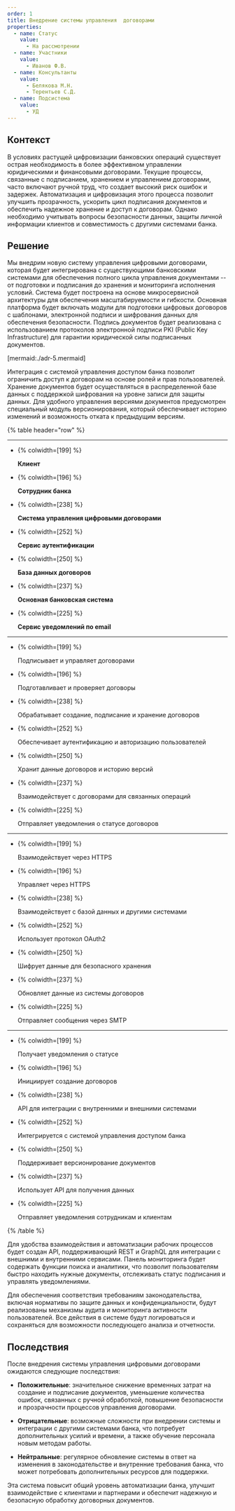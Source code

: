 ```yaml
---
order: 1
title: Внедрение системы управления  договорами
properties:
  - name: Статус
    value:
      - На рассмотрении
  - name: Участники
    value:
      - Иванов Ф.В.
  - name: Консультанты
    value:
      - Белякова М.Н.
      - Терентьев С.Д.
  - name: Подсистема
    value:
      - УД
---
```


## Контекст

В условиях растущей цифровизации банковских операций существует острая необходимость в более эффективном управлении юридическими и финансовыми договорами. Текущие процессы, связанные с подписанием, хранением и управлением договорами, часто включают ручной труд, что создает высокий риск ошибок и задержек. Автоматизация и цифровизация этого процесса позволит улучшить прозрачность, ускорить цикл подписания документов и обеспечить надежное хранение и доступ к договорам. Однако необходимо учитывать вопросы безопасности данных, защиты личной информации клиентов и совместимость с другими системами банка.

## Решение

Мы внедрим новую систему управления цифровыми договорами, которая будет интегрирована с существующими банковскими системами для обеспечения полного цикла управления документами -- от подготовки и подписания до хранения и мониторинга исполнения условий. Система будет построена на основе микросервисной архитектуры для обеспечения масштабируемости и гибкости. Основная платформа будет включать модули для подготовки цифровых договоров с шаблонами, электронной подписи и шифрования данных для обеспечения безопасности. Подпись документов будет реализована с использованием протоколов электронной подписи PKI (Public Key Infrastructure) для гарантии юридической силы подписанных документов.

[mermaid:./adr-5.mermaid]

Интеграция с системой управления доступом банка позволит ограничить доступ к договорам на основе ролей и прав пользователей. Хранение документов будет осуществляться в распределенной базе данных с поддержкой шифрования на уровне записи для защиты данных. Для удобного управления версиями документов предусмотрен специальный модуль версионирования, который обеспечивает историю изменений и возможность отката к предыдущим версиям.

{% table header="row" %}

---

*  {% colwidth=[199] %}

   **Клиент**

*  {% colwidth=[196] %}

   **Сотрудник банка**

*  {% colwidth=[238] %}

   **Система управления цифровыми договорами**

*  {% colwidth=[252] %}

   **Сервис аутентификации**

*  {% colwidth=[250] %}

   **База данных договоров**

*  {% colwidth=[237] %}

   **Основная банковская система**

*  {% colwidth=[225] %}

   **Сервис уведомлений по email**

---

*  {% colwidth=[199] %}

   Подписывает и управляет договорами

*  {% colwidth=[196] %}

   Подготавливает и проверяет договоры

*  {% colwidth=[238] %}

   Обрабатывает создание, подписание и хранение договоров

*  {% colwidth=[252] %}

   Обеспечивает аутентификацию и авторизацию пользователей

*  {% colwidth=[250] %}

   Хранит данные договоров и историю версий

*  {% colwidth=[237] %}

   Взаимодействует с договорами для связанных операций

*  {% colwidth=[225] %}

   Отправляет уведомления о статусе договоров

---

*  {% colwidth=[199] %}

   Взаимодействует через HTTPS

*  {% colwidth=[196] %}

   Управляет через HTTPS

*  {% colwidth=[238] %}

   Взаимодействует с базой данных и другими системами

*  {% colwidth=[252] %}

   Использует протокол OAuth2

*  {% colwidth=[250] %}

   Шифрует данные для безопасного хранения

*  {% colwidth=[237] %}

   Обновляет данные из системы договоров

*  {% colwidth=[225] %}

   Отправляет сообщения через SMTP

---

*  {% colwidth=[199] %}

   Получает уведомления о статусе

*  {% colwidth=[196] %}

   Инициирует создание договоров

*  {% colwidth=[238] %}

   API для интеграции с внутренними и внешними системами

*  {% colwidth=[252] %}

   Интегрируется с системой управления доступом банка

*  {% colwidth=[250] %}

   Поддерживает версионирование документов

*  {% colwidth=[237] %}

   Использует API для получения данных

*  {% colwidth=[225] %}

   Отправляет уведомления сотрудникам и клиентам

{% /table %}

Для удобства взаимодействия и автоматизации рабочих процессов будет создан API, поддерживающий REST и GraphQL для интеграции с внешними и внутренними сервисами. Панель мониторинга будет содержать функции поиска и аналитики, что позволит пользователям быстро находить нужные документы, отслеживать статус подписания и управлять уведомлениями.

Для обеспечения соответствия требованиям законодательства, включая нормативы по защите данных и конфиденциальности, будут реализованы механизмы аудита и мониторинга активности пользователей. Все действия в системе будут логироваться и сохраняться для возможности последующего анализа и отчетности.

## Последствия

После внедрения системы управления цифровыми договорами ожидаются следующие последствия:

-  **Положительные**: значительное снижение временных затрат на создание и подписание документов, уменьшение количества ошибок, связанных с ручной обработкой, повышение безопасности и прозрачности процессов управления договорами.

-  **Отрицательные**: возможные сложности при внедрении системы и интеграции с другими системами банка, что потребует дополнительных усилий и времени, а также обучение персонала новым методам работы.

-  **Нейтральные**: регулярное обновление системы в ответ на изменения в законодательстве и внутренние требования банка, что может потребовать дополнительных ресурсов для поддержки.

Эта система повысит общий уровень автоматизации банка, улучшит взаимодействие с клиентами и партнерами и обеспечит надежную и безопасную обработку договорных документов.